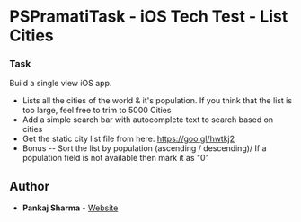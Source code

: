 # PSPramatiTask - iOS Tech Test - List Cities
### Task
Build a single view iOS app. 
  - Lists all the cities of the world & it's population. If you think that the list is too large, feel free to trim to 5000 Cities
  - Add a simple search bar with autocomplete text to search based on cities
  - Get the static city list file from here: https://goo.gl/hwtkj2 
  - Bonus
  -- Sort the list by population (ascending / descending)/ If a population field is not available then mark it as "0"

## Author

* **Pankaj Sharma** - [Website](www.idevios.com)